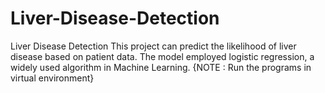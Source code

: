 # Liver-Disease-Detection
Liver Disease Detection 
This project can predict the likelihood of liver
disease based on patient data. The model employed logistic regression, 
a widely used algorithm in Machine Learning.
{NOTE : Run the programs in virtual environment}
